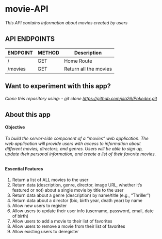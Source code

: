 # movie-API

###### This API contains information about movies created by users

## API ENDPOINTS 

| ENDPOINT        | METHOD           | Description            |
| --------------- |-----------       | ---------------------- |
| /               | GET              | Home Route             |
| /movies         | GET              | Return all the movies  |

## Want to experiment with this app?
###### Clone this repository using: - git clone https://github.com/jjla26/Pokedex.git

## About this app

#### Objective

###### To build the server-side component of a “movies” web application. The web application will provide users with access to information about different movies, directors, and genres. Users will be able to sign up, update their personal information, and create a list of their favorite movies.

#### Essential Features

1. Return a list of ALL movies to the user
2. Return data (description, genre, director, image URL, whether it’s featured or not) about a single movie by title to the user
3. Return data about a genre (description) by name/title (e.g., “Thriller”)
4. Return data about a director (bio, birth year, death year) by name
5. Allow new users to register
6. Allow users to update their user info (username, password, email, date of birth)
7. Allow users to add a movie to their list of favorites
8. Allow users to remove a movie from their list of favorites
9. Allow existing users to deregister
